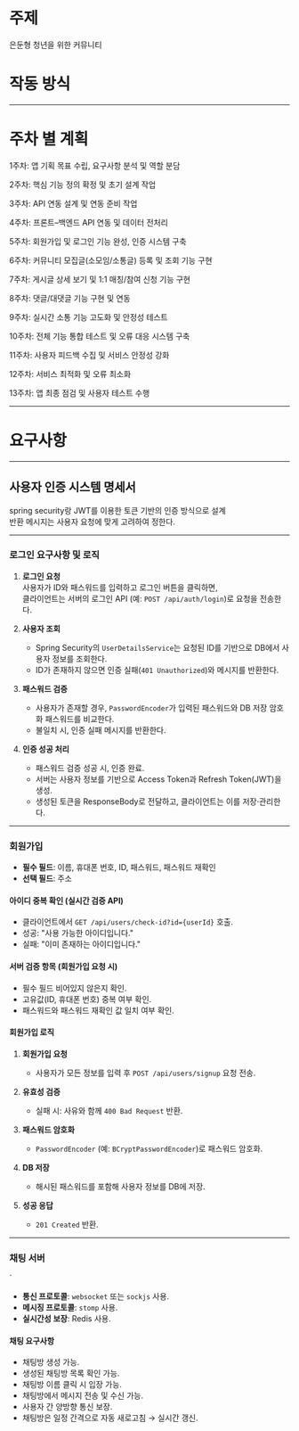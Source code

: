 # 주제

은둔형 청년을 위한 커뮤니티


# 작동 방식

---

# 주차 별 계획

1주차: 앱 기획 목표 수립, 요구사항 분석 및 역할 분담

2주차: 핵심 기능 정의 확정 및 초기 설계 작업

3주차: API 연동 설계 및 연동 준비 작업

4주차: 프론트–백엔드 API 연동 및 데이터 전처리

5주차: 회원가입 및 로그인 기능 완성, 인증 시스템 구축

6주차: 커뮤니티 모집글(소모임/소통글) 등록 및 조회 기능 구현

7주차: 게시글 상세 보기 및 1:1 매칭/참여 신청 기능 구현

8주차: 댓글/대댓글 기능 구현 및 연동

9주차: 실시간 소통 기능 고도화 및 안정성 테스트

10주차: 전체 기능 통합 테스트 및 오류 대응 시스템 구축

11주차: 사용자 피드백 수집 및 서비스 안정성 강화

12주차: 서비스 최적화 및 오류 최소화

13주차: 앱 최종 점검 및 사용자 테스트 수행

---

# 요구사항

---

## 사용자 인증 시스템 명세서

spring security랑 JWT를 이용한 토큰 기반의 인증 방식으로 설계  
반환 메시지는 사용자 요청에 맞게 고려하여 정한다.

---

### 로그인 요구사항 및 로직

1. **로그인 요청**  
   사용자가 ID와 패스워드를 입력하고 로그인 버튼을 클릭하면,  
   클라이언트는 서버의 로그인 API (예: `POST /api/auth/login`)로 요청을 전송한다.

2. **사용자 조회**  
   - Spring Security의 `UserDetailsService`는 요청된 ID를 기반으로 DB에서 사용자 정보를 조회한다.  
   - ID가 존재하지 않으면 인증 실패(`401 Unauthorized`)와 메시지를 반환한다.

3. **패스워드 검증**  
   - 사용자가 존재할 경우, `PasswordEncoder`가 입력된 패스워드와 DB 저장 암호화 패스워드를 비교한다.  
   - 불일치 시, 인증 실패 메시지를 반환한다.

4. **인증 성공 처리**  
   - 패스워드 검증 성공 시, 인증 완료.  
   - 서버는 사용자 정보를 기반으로 Access Token과 Refresh Token(JWT)을 생성.  
   - 생성된 토큰을 ResponseBody로 전달하고, 클라이언트는 이를 저장·관리한다.

---

### 회원가입

- **필수 필드**: 이름, 휴대폰 번호, ID, 패스워드, 패스워드 재확인  
- **선택 필드**: 주소  

#### 아이디 중복 확인 (실시간 검증 API)
- 클라이언트에서 `GET /api/users/check-id?id={userId}` 호출.  
- 성공: "사용 가능한 아이디입니다."  
- 실패: "이미 존재하는 아이디입니다."

#### 서버 검증 항목 (회원가입 요청 시)
- 필수 필드 비어있지 않은지 확인.  
- 고유값(ID, 휴대폰 번호) 중복 여부 확인.  
- 패스워드와 패스워드 재확인 값 일치 여부 확인.  

#### 회원가입 로직
1. **회원가입 요청**  
   - 사용자가 모든 정보를 입력 후 `POST /api/users/signup` 요청 전송.

2. **유효성 검증**  
   - 실패 시: 사유와 함께 `400 Bad Request` 반환.

3. **패스워드 암호화**  
   - `PasswordEncoder` (예: `BCryptPasswordEncoder`)로 패스워드 암호화.

4. **DB 저장**  
   - 해시된 패스워드를 포함해 사용자 정보를 DB에 저장.

5. **성공 응답**  
   - `201 Created` 반환.

---

### 채팅 서버
`
- **통신 프로토콜**: `websocket` 또는 `sockjs` 사용.  
- **메시징 프로토콜**: `stomp` 사용.  
- **실시간성 보장**: Redis 사용.  

#### 채팅 요구사항
- 채팅방 생성 가능.  
- 생성된 채팅방 목록 확인 가능.  
- 채팅방 이름 클릭 시 입장 가능.  
- 채팅방에서 메시지 전송 및 수신 가능.  
- 사용자 간 양방향 통신 보장.  
- 채팅방은 일정 간격으로 자동 새로고침 → 실시간 갱신.  
